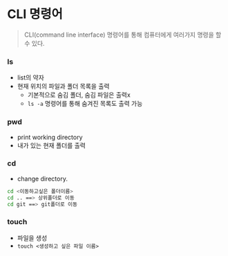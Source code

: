 # CLI 명령어

> CLI(command line interface) 명령어를 통해 컴퓨터에게 여러가지 명령을 할 수 있다.



### ls

* list의 약자
* 현재 위치의 파일과 폴더 목록을 출력
  * 기본적으로 숨김 폴더, 숨김 파일은 출력x
  * `ls -a` 명령어를 통해 숨겨진 목록도 출력 가능



### pwd

* print working directory
* 내가 있는 현재 폴더를 출력



### cd

* change directory.

```bash
cd <이동하고싶은 폴더이름>
cd .. ==> 상위폴더로 이동
cd git ==> git폴더로 이동
```





### touch

* 파일을 생성
* `touch <생성하고 싶은 파일 이름>` 




